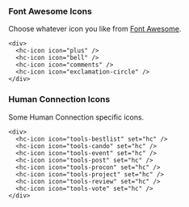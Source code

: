 ### Font Awesome Icons

Choose whatever icon you like from [Font Awesome](http://fontawesome.io/icons/).

```
<div>
  <hc-icon icon="plus" />
  <hc-icon icon="bell" />
  <hc-icon icon="comments" />
  <hc-icon icon="exclamation-circle" />
</div>
```

### Human Connection Icons

Some Human Connection specific icons.

```
<div>
  <hc-icon icon="tools-bestlist" set="hc" />
  <hc-icon icon="tools-cando" set="hc" />
  <hc-icon icon="tools-event" set="hc" />
  <hc-icon icon="tools-post" set="hc" />
  <hc-icon icon="tools-procon" set="hc" />
  <hc-icon icon="tools-project" set="hc" />
  <hc-icon icon="tools-review" set="hc" />
  <hc-icon icon="tools-vote" set="hc" />
</div>
```
